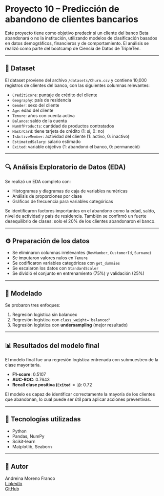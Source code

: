 # Proyecto 10 – Predicción de abandono de clientes bancarios

Este proyecto tiene como objetivo predecir si un cliente del banco Beta abandonará o no la institución, utilizando modelos de clasificación basados en datos demográficos, financieros y de comportamiento. El análisis se realizó como parte del bootcamp de Ciencia de Datos de TripleTen.

---

## 📁 Dataset

El dataset proviene del archivo `/datasets/Churn.csv` y contiene 10,000 registros de clientes del banco, con las siguientes columnas relevantes:

- `CreditScore`: puntaje de crédito del cliente
- `Geography`: país de residencia
- `Gender`: sexo del cliente
- `Age`: edad del cliente
- `Tenure`: años con cuenta activa
- `Balance`: saldo de la cuenta
- `NumOfProducts`: cantidad de productos contratados
- `HasCrCard`: tiene tarjeta de crédito (1: sí, 0: no)
- `IsActiveMember`: actividad del cliente (1: activo, 0: inactivo)
- `EstimatedSalary`: salario estimado
- `Exited`: variable objetivo (1: abandonó el banco, 0: permaneció)

---

## 🔍 Análisis Exploratorio de Datos (EDA)

Se realizó un EDA completo con:
- Histogramas y diagramas de caja de variables numéricas
- Análisis de proporciones por clase
- Gráficos de frecuencia para variables categóricas

Se identificaron factores importantes en el abandono como la edad, saldo, nivel de actividad y país de residencia. También se confirmó un fuerte desequilibrio de clases: solo el 20% de los clientes abandonaron el banco.

---

## ⚙️ Preparación de los datos

- Se eliminaron columnas irrelevantes (`RowNumber`, `CustomerId`, `Surname`)
- Se imputaron valores nulos en `Tenure`
- Se codificaron variables categóricas con `get_dummies`
- Se escalaron los datos con `StandardScaler`
- Se dividió el conjunto en entrenamiento (75%) y validación (25%)

---

## 🤖 Modelado

Se probaron tres enfoques:
1. Regresión logística sin balanceo
2. Regresión logística con `class_weight='balanced'`
3. Regresión logística con **undersampling** (mejor resultado)

---

## 📊 Resultados del modelo final

El modelo final fue una regresión logística entrenada con submuestreo de la clase mayoritaria.

- **F1-score**: 0.5107
- **AUC-ROC**: 0.7643
- **Recall clase positiva (`Exited = 1`)**: 0.72

El modelo es capaz de identificar correctamente la mayoría de los clientes que abandonan, lo cual puede ser útil para aplicar acciones preventivas.

---

## 🧠 Tecnologías utilizadas

- Python
- Pandas, NumPy
- Scikit-learn
- Matplotlib, Seaborn

---

## 📌 Autor

Andreina Moreno Franco  
[LinkedIn](https://www.linkedin.com/in/andreina-moreno-franco)  
[GitHub](https://github.com/andre0518)